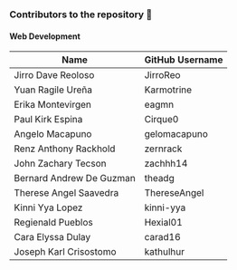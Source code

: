 ### Contributors to the repository 🥳

#### Web Development

| Name                   | GitHub Username                                                             |
|------------------------|-----------------------------------------------------------------------------|
| Jirro Dave Reoloso     | JirroReo                                                                    |
| Yuan Ragile Ureña      | Karmotrine                                                                  |
| Erika Montevirgen      | eagmn                                                                       |
| Paul Kirk Espina       | Cirque0                                                                     |
| Angelo Macapuno        | gelomacapuno                                                                |
| Renz Anthony Rackhold  | zernrack                                                                    |
| John Zachary Tecson    | zachhh14                                                                    |
| Bernard Andrew De Guzman | theadg                                                                    |
| Therese Angel Saavedra | ThereseAngel                                                                |
| Kinni Yya Lopez        | kinni-yya                                                                   |
| Regienald Pueblos      | Hexial01                                                                    |
| Cara Elyssa Dulay      | carad16                                                                     |
| Joseph Karl Crisostomo      | kathulhur                                                                     |